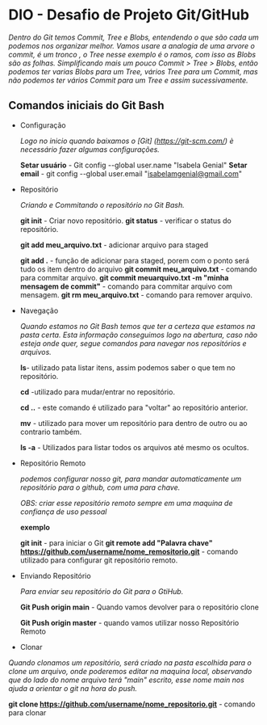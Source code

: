 # DIO - Desafio de Projeto Git/GitHub
_Dentro do Git  temos Commit, Tree e Blobs, entendendo o que são cada um podemos nos organizar melhor. Vamos usare a analogia de uma arvore o  commit,  é um tronco , o Tree nesse exemplo é o ramos, com isso as Blobs são as folhas.  Simplificando mais um pouco Commit > Tree > Blobs, então podemos ter  varias Blobs para um Tree, vários Tree para um Commit, mas não podemos ter vários Commit para um Tree e assim sucessivamente._

## Comandos iniciais do Git Bash 

- Configuração

  _Logo no inicio quando baixamos o [Git] (https://git-scm.com/) è necessário fazer algumas configurações._

  **Setar usuário** - Git config --global user.name "Isabela Genial"
  **Setar email** - git config --global user.email  "isabelamgenial@gmail.com"

- Repositório 

  _Criando e Commitando o repositório no Git Bash._

  **git init** - Criar novo repositório.
  **git status** - verificar o status do repositório. 

  **git add meu_arquivo.txt** - adicionar arquivo para staged 

  **git add .** - função de adicionar para staged, porem com o ponto será tudo os item dentro do arquivo
  **git commit meu_arquivo.txt** - comando para commitar arquivo.
  **git commit meuarquivo.txt -m "minha mensagem de commit"** - comando para commitar arquivo com mensagem. 
  **git rm meu_arquivo.txt** - comando para remover arquivo.

- Navegação

  _Quando estamos no Git Bash temos que ter a certeza que estamos na pasta certa. Esta informação conseguimos logo na abertura, caso não esteja onde quer, segue comandos para navegar nos repositórios e arquivos._

  **ls**- utilizado pata listar itens, assim podemos saber o que tem no repositório.

  **cd** -utilizado para mudar/entrar no repositório.

  **cd ..**  - este comando é utilizado para "voltar" ao repositório anterior. 

  **mv** - utilizado para mover um repositório para dentro de outro ou ao contrario também.

  **ls -a** - Utilizados para listar todos os arquivos até mesmo os ocultos.

- Repositório Remoto

  _podemos configurar nosso git, para mandar automaticamente um repositório para o github, com uma para chave._

  _OBS: criar esse repositório remoto sempre em uma maquina de confiança de uso pessoal_

  **exemplo**

  **git init** - para iniciar o Git
  **git remote add "Palavra chave" https://github.com/username/nome_remositorio.git** - comando utilizado para configurar git repositório remoto.

  

- Enviando Repositório

  _Para enviar seu repositório do Git para o GtiHub._ 

  **Git Push origin main** - Quando vamos devolver para o repositório clone  

  **Git Push origin master** - quando vamos utilizar nosso Repositório Remoto 

-  Clonar

  _Quando clonamos um repositório, será criado na pasta escolhida para o clone um arquivo, onde poderemos editar na maquina local, observando que do lado do nome arquivo terá "main" escrito, esse nome main nos ajuda a orientar o git na hora do push._

   **git clone https://github.com/username/nome_repositorio.git** - comando para clonar
